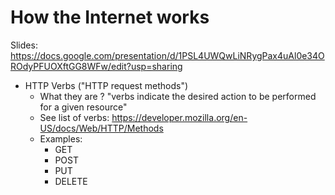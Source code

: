 # How the Internet works

<!-- 

Status: ready but needs improvement.

- too much theory & concepts
  - Try to make it short, fun & dynamic.
  - Split in 2 days ?


Concepts:
- Try to simplify / remove some concepts 
- Include "software ports"
- Try to make more clear main concepts (verbs, status codes)

-->



Slides: https://docs.google.com/presentation/d/1PSL4UWQwLiNRygPax4uAl0e34OROdyPFUOXftGG8WFw/edit?usp=sharing




- HTTP Verbs ("HTTP request methods")
  - What they are ? "verbs indicate the desired action to be performed for a given resource"
  - See list of verbs: https://developer.mozilla.org/en-US/docs/Web/HTTP/Methods
  - Examples:
    - GET
    - POST
    - PUT
    - DELETE


